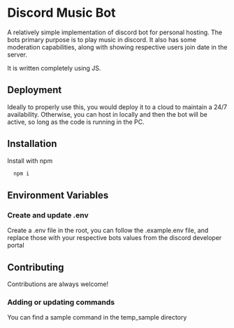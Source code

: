 
# Discord Music Bot
A relatively simple implementation of discord bot for personal hosting. The bots primary purpose is to play music in discord. It also has some moderation capabilities, along with showing respective users join date in the server.

It is written completely using JS.



## Deployment

Ideally to properly use this, you would deploy it to a cloud to maintain a 24/7 availability. Otherwise, you can host in locally and then the bot will be active, so long as the code is running in the PC. 


## Installation

Install with npm

```bash
  npm i
```
    
## Environment Variables

### Create and update .env
Create a .env file in the root, you can follow the .example.env file, and replace those with your respective bots values from the discord developer portal


## Contributing

Contributions are always welcome!

### Adding or updating commands
You can find a sample command in the temp_sample directory
